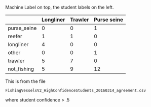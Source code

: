 
Machine Label on top, the student labels on the left. 
  
| | Longliner | Trawler | Purse seine |
|---|---|---|---|
| purse_seine | 0 | 0 | 1 |
| reefer | 1 | 1 | 0 |
| longliner | 4 | 0 | 0 | 
| other | 0 | 0 | 1 |
| trawler | 5 | 7 | 0 |
| not_fishing | 5 | 9 | 12 |

This is from the file
```
FishingVesselsV2_HighConfidenceStudents_20160314_agreement.csv
```
where student confidence > .5
